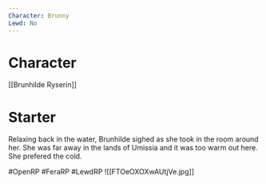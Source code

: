 ```yaml
---
Character: Brunny
Lewd: No
---
```

# Character
[[Brunhilde Ryserin]]

# Starter
Relaxing back in the water, Brunhilde sighed as she took in the room around her. She was far away in the lands of Umissia and it was too warm out here. She prefered the cold.  

#OpenRP #FeraRP #LewdRP 
![[FTOeOXOXwAUtjVe.jpg]]